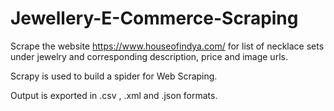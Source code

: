 # Jewellery-E-Commerce-Scraping
Scrape the website https://www.houseofindya.com/ for list of necklace sets under jewelry and corresponding description, price and image urls.

Scrapy is used to build a spider for Web Scraping.

Output is exported in .csv , .xml and .json formats.
